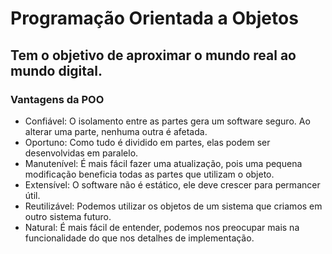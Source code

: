 # Programação Orientada a Objetos
## Tem o objetivo de aproximar o mundo real ao mundo digital.

### Vantagens da POO
* Confiável: O isolamento entre as partes gera um software seguro. Ao alterar uma parte, nenhuma outra é afetada.
* Oportuno: Como tudo é dividido em partes, elas podem ser desenvolvidas em paralelo.
* Manutenível: É mais fácil fazer uma atualização, pois uma pequena modificação beneficia todas as partes que utilizam o objeto.
* Extensível: O software não é estático, ele deve crescer para permancer útil.
* Reutilizável: Podemos utilizar os objetos de um sistema que criamos em outro sistema futuro.
* Natural: É mais fácil de entender, podemos nos preocupar mais na funcionalidade do que nos detalhes de implementação.
